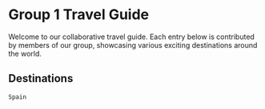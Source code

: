 # Group 1 Travel Guide

Welcome to our collaborative travel guide. Each entry below is contributed by members of our group, showcasing various exciting destinations around the world.

## Destinations

```Spain```
